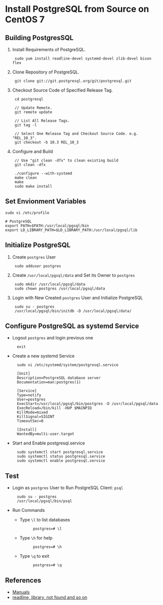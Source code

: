 # Install PostgreSQL from Source on CentOS 7

## Building PostgresSQL

1. Install Requirements of PostgreSQL.

        sudo yum install readline-devel systemd-devel zlib-devel bison flex

2. Clone Repository of PostgreSQL.

        git clone git://git.postgresql.org/git/postgresql.git

3. Checkout Source Code of Specified Release Tag.

        cd postgresql

        // Update Remote.
        git remote update
        
        // List All Release Tags.
        git tag -l
        
        // Select One Release Tag and Checkout Source Code. e.g. "REL_10_3".
        git checkout -b 10.3 REL_10_3

4. Configure and Build

        // Use "git clean -dfx" to clean existing build
        git clean -dfx

        ./configure --with-systemd
        make clean
        make
        sudo make install

## Set Envionment Variables

    sudo vi /etc/profile

    # PostgreSQL
    export PATH=$PATH:/usr/local/pgsql/bin
    export LD_LIBRARY_PATH=$LD_LIBRARY_PATH:/usr/local/pgsql/lib

## Initialize PostgreSQL

1. Create `postgres` User

        sudo adduser postgres

2. Create `/usr/local/pgsql/data` and Set its Owner to `postgres`

        sudo mkdir /usr/local/pgsql/data
        sudo chown postgres /usr/local/pgsql/data

3. Login with New Created `postgres` User and Initialize PostgreSQL

        sudo su - postgres
        /usr/local/pgsql/bin/initdb -D /usr/local/pgsql/data/

## Configure PostgreSQL as systemd Service

* Logout `postgres` and login previous one

        exit

* Create a new systemd Service

        sudo vi /etc/systemd/system/postgresql.service

        [Unit]
        Description=PostgreSQL database server
        Documentation=man:postgres(1)

        [Service]
        Type=notify
        User=postgres
        ExecStart=/usr/local/pgsql/bin/postgres -D /usr/local/pgsql/data
        ExecReload=/bin/kill -HUP $MAINPID
        KillMode=mixed
        KillSignal=SIGINT
        TimeoutSec=0

        [Install]
        WantedBy=multi-user.target

* Start and Enable postgresql.service

        sudo systemctl start postgresql.service
        sudo systemctl status postgresql.service
        sudo systemctl enable postgresql.service
        
## Test
* Login as `postgres` User to Run PostgreSQL Client: `psql`

        sudo su - postgres
        /usr/local/pgsql/bin/psql
    
* Run Commands

    * Type `\l` to list databases
        
                postgres=# \l

    * Type `\h` for help        
        
                postgres=# \h

    * Type `\q` to exit

                postgres=# \q

## References
* [Manuals](https://www.postgresql.org/docs/manuals/)
* [readline, library, not found and so on](https://www.postgresql.org/message-id/19715894.1058735473157.JavaMail.root@moeve)

